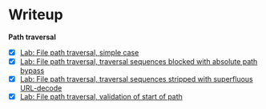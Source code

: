 # Writeup 
**Path traversal**

- [x] [Lab: File path traversal, simple case](https://github.com/Fin-tan/PortSwigger-Lab/tree/main/SQL%20injection/Lab2)
- [x] [Lab: File path traversal, traversal sequences blocked with absolute path bypass](https://github.com/Fin-tan/PortSwigger-Lab/tree/main/SQL%20injection/Lab1)
- [x] [Lab: File path traversal, traversal sequences stripped with superfluous URL-decode](https://github.com/Fin-tan/PortSwigger-Lab/tree/main/SQL%20injection/Lab4)
- [x] [Lab: File path traversal, validation of start of path](https://github.com/Fin-tan/PortSwigger-Lab/tree/main/SQL%20injection/Lab5)